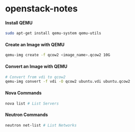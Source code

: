 openstack-notes
===============

#### Install QEMU
```sh
sudo apt-get install qemu-system qemu-utils
```

#### Create an Image with QEMU
```sh
qemu-img create -f qcow2 <image_name>.qcow2 10G
```

#### Convert an Image with QEMU
```sh
# Convert from vdi to qcow2
qemu-img convert -f vdi -O qcow2 ubuntu.vdi ubuntu.qcow2
```

#### Nova Commands
```sh
nova list # List Servers

```

#### Neutron Commands
```sh
neutron net-list # List Networks
```

